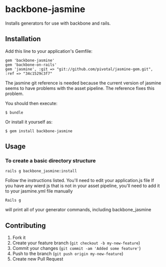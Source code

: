 # backbone-jasmine
Installs generators for use with backbone and rails.

## Installation

Add this line to your application's Gemfile:

    gem 'backbone-jasmine'
    gem 'backbone-on-rails'
    gem 'jasmine', :git => "git://github.com/pivotal/jasmine-gem.git", :ref => "34c1529c3f7"

The jasmine git reference is needed because the current version of jasmine seems to have problems with the asset pipeline.  The reference fixes this problem.

You should then execute:

    $ bundle

Or install it yourself as:

    $ gem install backbone-jasmine

## Usage

### To create a basic directory structure

    rails g backbone_jasmine:install

Follow the instructions listed.  You'll need to edit your application.js file
If you have any wierd js that is not in your asset pipeline, you'll need to add it to your jasmine.yml file manually

    Rails g 

will print all of your generator commands, including backbone_jasmine

## Contributing

1. Fork it
2. Create your feature branch (`git checkout -b my-new-feature`)
3. Commit your changes (`git commit -am 'Added some feature'`)
4. Push to the branch (`git push origin my-new-feature`)
5. Create new Pull Request
